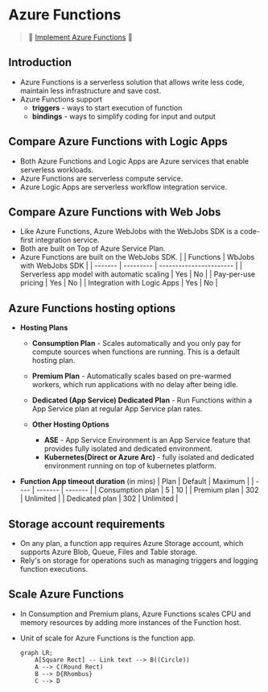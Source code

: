 # Azure Functions

> 🌟 [ Implement Azure Functions](https://learn.microsoft.com/en-us/training/paths/implement-azure-functions/) 🌟 

## Introduction
- Azure Functions is a serverless solution that allows write less code, maintain less infrastructure and save cost.
- Azure Functions support 
    - **triggers** - ways to start execution of function
    - **bindings** - ways to simplify coding for input and output

## Compare Azure Functions with Logic Apps
- Both Azure Functions and Logic Apps are Azure services that enable serverless workloads.
- Azure Functions are serverless compute service.
- Azure Logic Apps are serverless workflow integration service.

## Compare Azure Functions with Web Jobs
- Like Azure Functions, Azure WebJobs with the WebJobs SDK is a code-first integration service.
- Both are built on Top of Azure Service Plan.
- Azure Functions are built on the WebJobs SDK.
|         | Functions | WbJobs with WebJobs SDK |
| ------- | --------- | ----------------------- |
| Serverless app model with automatic scaling | Yes | No |
| Pay-per-use pricing | Yes | No |
| Integration with Logic Apps | Yes | No |

## Azure Functions hosting options
- **Hosting Plans**
    - **Consumption Plan** - Scales automatically and you only pay for compute sources when functions are running. This is a default hosting plan.
    - **Premium Plan** - Automatically scales based on pre-warmed workers, which run applications with no delay after being idle.
    - **Dedicated (App Service) Dedicated Plan** - Run Functions within a App Service plan at regular App Service plan rates.

    - **Other Hosting Options**
        - **ASE** - App Service Environment is an App Service feature that provides fully isolated and dedicated environment.
        - **Kubernetes(Direct or Azure Arc)** - fully isolated and dedicated environment running on top of kubernetes platform.

- **Function App timeout duration** (in mins)
| Plan | Default | Maximum |
| ---- | ------- | ------- |
| Consumption plan | 5 | 10 |
| Premium plan | 302 | Unlimited |
| Dedicated plan | 302 | Unlimited |

## Storage account requirements
- On any plan, a function app requires Azure Storage account, which supports Azure Blob, Queue, Files and Table storage.
- Rely's on storage for operations such as managing triggers and logging function executions.

## Scale Azure Functions
- In Consumption and Premium plans, Azure Functions scales CPU and memory resources by adding more instances of the Function host.
- Unit of scale for Azure Functions is the function app.

    ```mermaid
    graph LR;
        A[Square Rect] -- Link text --> B((Circle))
        A --> C(Round Rect)
        B --> D{Rhombus}
        C --> D
    ```





